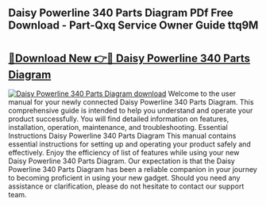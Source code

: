 ## Daisy Powerline 340 Parts Diagram PDf Free Download - Part-Qxq Service Owner Guide ttq9M

# <h2><a href="http://dft87sv.blite.top/?on=Daisy+Powerline+340+Parts+Diagram">🔗Download New 👉🔴 Daisy Powerline 340 Parts Diagram</a></h2>

[![Daisy Powerline 340 Parts Diagram download](https://i.imgur.com/lujVjoI.png)](http://dft87sv.blite.top/?on=Daisy+Powerline+340+Parts+Diagram)
Welcome to the user manual for your newly connected Daisy Powerline 340 Parts Diagram. This comprehensive guide is intended to help you understand and operate your product successfully. You will find detailed information on features, installation, operation, maintenance, and troubleshooting. Essential Instructions Daisy Powerline 340 Parts Diagram This manual contains essential instructions for setting up and operating your product safely and effectively. Enjoy the efficiency of list of features while using your new Daisy Powerline 340 Parts Diagram. Our expectation is that the Daisy Powerline 340 Parts Diagram has been a reliable companion in your journey to becoming proficient in using your new gadget. Should you need any assistance or clarification, please do not hesitate to contact our support team.
